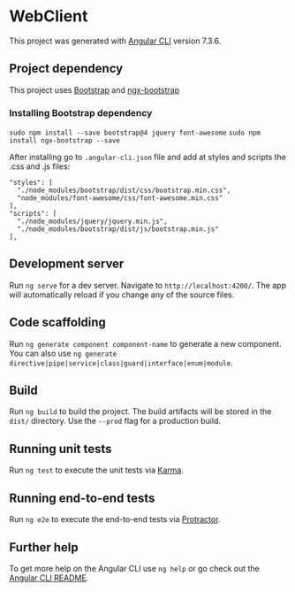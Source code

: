 # WebClient

This project was generated with [Angular CLI](https://github.com/angular/angular-cli) version 7.3.6.

## Project dependency

This project uses [Bootstrap](https://getbootstrap.com/) and [ngx-bootstrap](https://valor-software.com/ngx-bootstrap/#/documentation#getting-started)

### Installing Bootstrap dependency
`sudo npm install --save bootstrap@4 jquery font-awesome`
`sudo npm install ngx-bootstrap --save`

After installing go to `.angular-cli.json` file and add at styles and scripts the .css and .js files:

	"styles": [
	  "./node_modules/bootstrap/dist/css/bootstrap.min.css",
	  "node_modules/font-awesome/css/font-awesome.min.css"
	],
	"scripts": [
	  "./node_modules/jquery/jquery.min.js",
	  "./node_modules/bootstrap/dist/js/bootstrap.min.js"
	],


## Development server

Run `ng serve` for a dev server. Navigate to `http://localhost:4200/`. The app will automatically reload if you change any of the source files.

## Code scaffolding

Run `ng generate component component-name` to generate a new component. You can also use `ng generate directive|pipe|service|class|guard|interface|enum|module`.

## Build

Run `ng build` to build the project. The build artifacts will be stored in the `dist/` directory. Use the `--prod` flag for a production build.

## Running unit tests

Run `ng test` to execute the unit tests via [Karma](https://karma-runner.github.io).

## Running end-to-end tests

Run `ng e2e` to execute the end-to-end tests via [Protractor](http://www.protractortest.org/).

## Further help

To get more help on the Angular CLI use `ng help` or go check out the [Angular CLI README](https://github.com/angular/angular-cli/blob/master/README.md).
